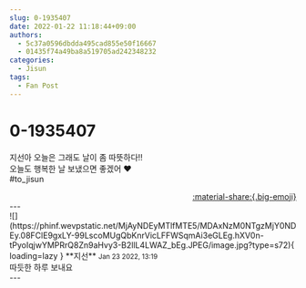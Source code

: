 ```yaml
---
slug: 0-1935407
date: 2022-01-22 11:18:44+09:00
authors:
  - 5c37a0596dbdda495cad855e50f16667
  - 01435f74a49ba8a519705ad242348232
categories:
  - Jisun
tags:
  - Fan Post
---
```


# 0-1935407

<div class="post-container" markdown="1">
<div class="content-container md-sidebar__scrollwrap" markdown="1">

지선아 오늘은 그래도 날이 좀 따뜻하다!!<br>오늘도 행복한 날 보냈으면 좋겠어 ❤<br>\#to_jisun

</div>
</div>

<div style="text-align: right;" markdown="1">
<a href="https://weverse.io/fromis9/fanpost/0-1935407" style="text-align: right;">:material-share:{.big-emoji}</a>
</div>
---

<div class="comments-container md-sidebar__scrollwrap" markdown="1">
<div class="comment" markdown="1">
<div class='id-container' markdown="1">
![](https://phinf.wevpstatic.net/MjAyNDEyMTlfMTE5/MDAxNzM0NTgzMjY0NDEy.08FClE9gxLY-99LscoMUgQbKnrVicLFFWSqmAi3eGLEg.hXV0n-tPyoIqjwYMPRrQ8Zn9aHvy3-B2llL4LWAZ_bEg.JPEG/image.jpg?type=s72){ loading=lazy }
**<span class="artist">지선</span>** <small>Jan 23 2022, 13:19</small><br>
</div>
<div class='comment-body' markdown="1">
따듯한 하루 보내요
</div>
</div>
</div>
---
